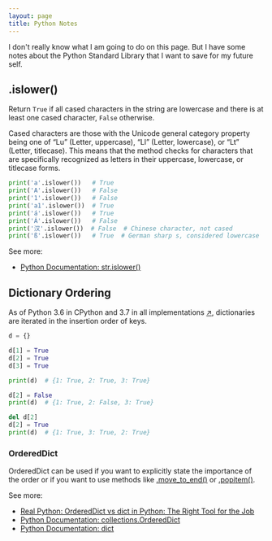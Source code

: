 ```yaml
---
layout: page
title: Python Notes
---
```


I don't really know what I am going to do on this page. But I have some notes about the Python Standard Library that I want to save for my future self.

## .islower()

Return `True` if all cased characters in the string are lowercase and there is at least one cased character, `False` otherwise.

Cased characters are those with the Unicode general category property being one of “Lu” (Letter, uppercase), “Ll” (Letter, lowercase), or “Lt” (Letter, titlecase). This means that the method checks for characters that are specifically recognized as letters in their uppercase, lowercase, or titlecase forms.


```python
print('a'.islower())   # True
print('A'.islower())   # False
print('1'.islower())   # False
print('a1'.islower())  # True
print('á'.islower())   # True
print('Á'.islower())   # False
print('汉'.islower())  # False  # Chinese character, not cased
print('ß'.islower())   # True  # German sharp s, considered lowercase
```

See more:
- [Python Documentation: str.islower()](https://docs.python.org/3/library/stdtypes.html#str.islower)


## Dictionary Ordering

As of Python 3.6 in CPython and 3.7 in all implementations [&#x2197;](https://docs.python.org/3/library/stdtypes.html#dict:~:text=changed%20in%20version%203.7%3A%20dictionary%20order%20is%20guaranteed%20to%20be%20insertion%20order.%20this%20behavior%20was%20an%20implementation%20detail%20of%20cpython%20from%203.6.), dictionaries are iterated in the insertion order of keys.

```python
d = {}

d[1] = True
d[2] = True
d[3] = True

print(d)  # {1: True, 2: True, 3: True}

d[2] = False
print(d)  # {1: True, 2: False, 3: True}

del d[2]
d[2] = True
print(d)  # {1: True, 3: True, 2: True}
```

### OrderedDict

OrderedDict can be used if you want to explicitly state the importance of the order or if you want to use methods like [.move_to_end()](https://docs.python.org/3/library/collections.html#collections.OrderedDict.move_to_end) or [.popitem()](https://docs.python.org/3/library/collections.html#collections.OrderedDict.popitem).

See more:
- [Real Python: OrderedDict vs dict in Python: The Right Tool for the Job](https://realpython.com/python-ordereddict/)
- [Python Documentation: collections.OrderedDict](https://docs.python.org/3/library/collections.html#collections.OrderedDict)
- [Python Documentation: dict](https://docs.python.org/3/library/stdtypes.html#dict)


